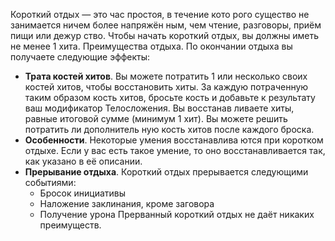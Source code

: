 Короткий отдых — это час простоя, в течение кото рого существо не занимается ничем более напряжён ным, чем чтение, разговоры, приём пищи или дежур ство. Чтобы начать короткий отдых, вы должны иметь не менее 1 хита. 
Преимущества отдыха. По окончании отдыха вы получаете следующие эффекты: 
* **Трата костей хитов**. Вы можете потратить 1 или несколько своих костей хитов, чтобы восстановить хиты. За каждую потраченную таким образом кость хитов, бросьте кость и добавьте к результату ваш модификатор Телосложения. Вы восстанав ливаете хиты, равные итоговой сумме (минимум 1 хит). Вы можете решить потратить ли дополнитель ную кость хитов после каждого броска.
* **Особенности**. Некоторые умения восстанавлива ются при коротком отдыхе. Если у вас есть такое умение, то оно восстанавливается так, как указано в её описании. 
* **Прерывание отдыха**. Короткий отдых прерывается следующими событиями:
	* Бросок инициативы
	* Наложение заклинания, кроме заговора
	* Получение урона 
Прерванный короткий отдых не даёт никаких преимуществ.